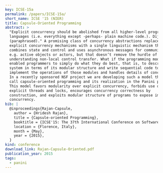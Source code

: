 ```yaml
---
key: ICSE-15a
permalink: /papers/ICSE-15a/
short_name: ICSE '15 (NIER)
title: Capsule-Oriented Programming
abstract: >
  "Explicit concurrency should be abolished from all higher-level programming
  languages (i.e. everything except -perhaps- plain machine code.). Dijkstra [1]
  (paraphrased)." A promising class of concurrency abstractions replaces
  explicit concurrency mechanisms with a single linguistic mechanism that
  combines state and control and uses asynchronous messages for communications,
  e.g. active objects or actors, but that doesn’t remove the hurdle of
  understanding non-local control transfer. What if the programming model
  enabled programmers to simply do what they do best, that is, to describe a
  system in terms of its modular structure and write sequential code to
  implement the operations of those modules and handles details of concurrency?
  In a recently sponsored NSF project we are developing such a model that we
  call capsule-oriented programming and its realization in the Panini project.
  This model favors modularity over explicit concurrency, forbids use of
  explicit threads and locks, encourages concurrency correctness by
  construction, and exploits modular structure of programs to expose implicit
  concurrency.
bib: |
  @inproceedings{Rajan-Capsule,
    author = {Hridesh Rajan},
    title = {Capsule-oriented Programming},
    booktitle = {ICSE'15: The 37th International Conference on Software Engineering: NIER Track},
    location = {Florence, Italy},
    month = {May},
    year = {2015},
  }
kind: conference
download_link: Rajan-Capsule-Oriented.pdf
publication_year: 2015
tags:
  - panini
---
```

